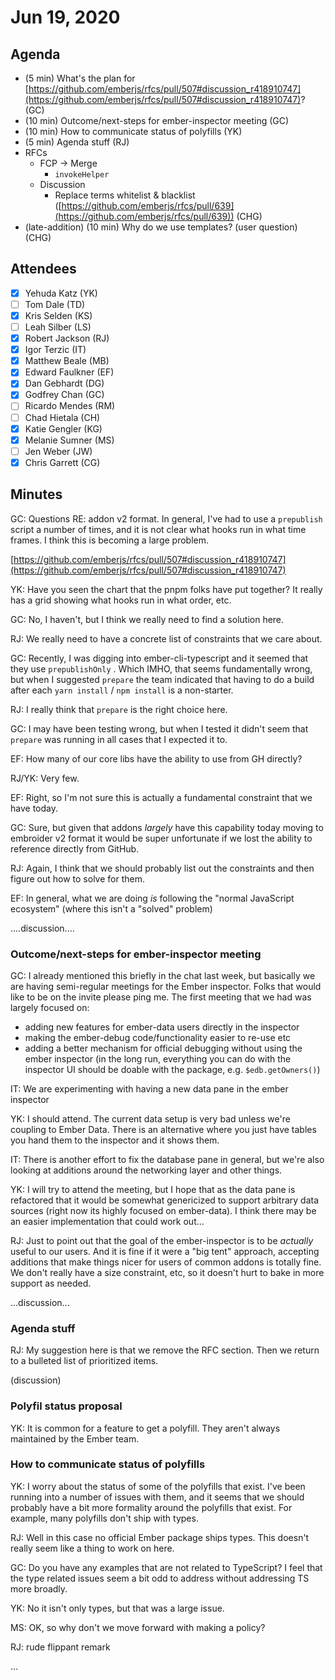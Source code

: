 # Jun 19, 2020

## Agenda

- (5 min) What's the plan for [https://github.com/emberjs/rfcs/pull/507#discussion_r418910747](https://github.com/emberjs/rfcs/pull/507#discussion_r418910747)? (GC)
- (10 min) Outcome/next-steps for ember-inspector meeting (GC)
- (10 min) How to communicate status of polyfills (YK)
- (5 min) Agenda stuff (RJ)
- RFCs
    - FCP → Merge
        - `invokeHelper`
    - Discussion
        - Replace terms whitelist & blacklist ([https://github.com/emberjs/rfcs/pull/639](https://github.com/emberjs/rfcs/pull/639)) (CHG)
- (late-addition) (10 min) Why do we use templates? (user question) (CHG)

## Attendees

- [x]  Yehuda Katz (YK)
- [ ]  Tom Dale (TD)
- [x]  Kris Selden (KS)
- [ ]  Leah Silber (LS)
- [x]  Robert Jackson (RJ)
- [x]  Igor Terzic (IT)
- [x]  Matthew Beale (MB)
- [x]  Edward Faulkner (EF)
- [x]  Dan Gebhardt (DG)
- [x]  Godfrey Chan (GC)
- [ ]  Ricardo Mendes (RM)
- [ ]  Chad Hietala (CH)
- [x]  Katie Gengler (KG)
- [x]  Melanie Sumner (MS)
- [ ]  Jen Weber (JW)
- [x]  Chris Garrett (CG)

## Minutes

GC: Questions RE: addon v2 format. In general, I've had to use a `prepublish` script a number of times, and it is not clear what hooks run in what time frames. I think this is becoming a large problem. 

[https://github.com/emberjs/rfcs/pull/507#discussion_r418910747](https://github.com/emberjs/rfcs/pull/507#discussion_r418910747)

YK: Have you seen the chart that the pnpm folks have put together? It really has a grid showing what hooks run in what order, etc.

GC: No, I haven't, but I think we really need to find a solution here.

RJ: We really need to have a concrete list of constraints that we care about. 

GC: Recently, I was digging into ember-cli-typescript and it seemed that they use `prepublishOnly` . Which IMHO, that seems fundamentally wrong, but when I suggested `prepare` the team indicated that having to do a build after each `yarn install` / `npm install` is a non-starter.

RJ: I really think that `prepare` is the right choice here.

GC: I may have been testing wrong, but when I tested it didn't seem that `prepare` was running in all cases that I expected it to.

EF: How many of our core libs have the ability to use from GH directly?

RJ/YK: Very few.

EF: Right, so I'm not sure this is actually a fundamental constraint that we have today.

GC: Sure, but given that addons *largely* have this capability today moving to embroider v2 format it would be super unfortunate if we lost the ability to reference directly from GitHub.

RJ: Again, I think that we should probably list out the constraints and then figure out how to solve for them.

EF: In general, what we are doing *is* following the "normal JavaScript ecosystem" (where this isn't a "solved" problem)

....discussion....

### Outcome/next-steps for ember-inspector meeting

GC: I already mentioned this briefly in the chat last week, but basically we are having semi-regular meetings for the Ember inspector. Folks that would like to be on the invite please ping me. The first meeting that we had was largely focused on:

- adding new features for ember-data users directly in the inspector
- making the ember-debug code/functionality easier to re-use etc
- adding a better mechanism for official debugging without using the ember inspector (in the long run, everything you can do with the inspector UI should be doable with the package, e.g. `$edb.getOwners()`)

IT: We are experimenting with having a new data pane in the ember inspector

YK: I should attend. The current data setup is very bad unless we're coupling to Ember Data. There is an alternative where you just have tables you hand them to the inspector and it shows them.

IT: There is another effort to fix the database pane in general, but we're also looking at additions around the networking layer and other things.

YK: I will try to attend the meeting, but I hope that as the data pane is refactored that it would be somewhat genericized to support arbitrary data sources (right now its highly focused on ember-data). I think there may be an easier implementation that could work out...

RJ: Just to point out that the goal of the ember-inspector is to be *actually* useful to our users. And it is fine if it were a "big tent" approach, accepting additions that make things nicer for users of common addons is totally fine. We don't really have a size constraint, etc, so it doesn't hurt to bake in more support as needed.

...discussion...

### Agenda stuff

RJ: My suggestion here is that we remove the RFC section. Then we return to a bulleted list of prioritized items.

(discussion)

### Polyfil status proposal

YK: It is common for a feature to get a polyfill. They aren't always maintained by the Ember team.

### How to communicate status of polyfills

YK: I worry about the status of some of the polyfills that exist. I've been running into a number of issues with them, and it seems that we should probably have a bit more formality around the polyfills that exist. For example, many polyfills don't ship with types. 

RJ: Well in this case no official Ember package ships types. This doesn't really seem like a thing to work on here.

GC: Do you have any examples that are not related to TypeScript? I feel that the type related issues seem a bit odd to address without addressing TS more broadly.

YK: No it isn't only types, but that was a large issue.

MS: OK, so why don't we move forward with making a policy?

RJ: rude flippant remark

...